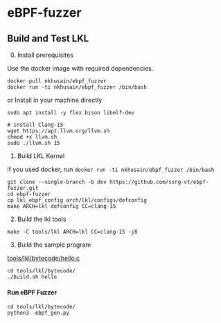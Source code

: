 # eBPF-fuzzer

## Build and Test LKL
0) Install prerequisites

Use the docker image with required dependencies.

```
docker pull nkhusain/ebpf_fuzzer
docker run -ti nkhusain/ebpf_fuzzer /bin/bash
```
or
Install in your machine directly
```
sudo apt install -y flex bison libelf-dev

# install Clang-15
wget https://apt.llvm.org/llvm.sh
chmod +x llvm.sh
sudo ./llvm.sh 15
```

1) Build LKL Kernel

if you used docker, run `docker run -ti nkhusain/ebpf_fuzzer /bin/bash`

```
git clone --single-branch -b dev https://github.com/ssrg-vt/ebpf-fuzzer.git
cd ebpf-fuzzer
cp lkl_ebpf_config arch/lkl/configs/defconfig
make ARCH=lkl defconfig CC=clang-15
```

2) Build the lkl tools

```
make -C tools/lkl ARCH=lkl CC=clang-15 -j8
```

3) Build the sample program


[tools/lkl/bytecode/hello.c](tools/lkl/bytecode/hello.c)

```
cd tools/lkl/bytecode/
./build.sh hello
```


#### Run eBPF Fuzzer

```
cd tools/lkl/bytecode/
python3  ebpf_gen.py
```
